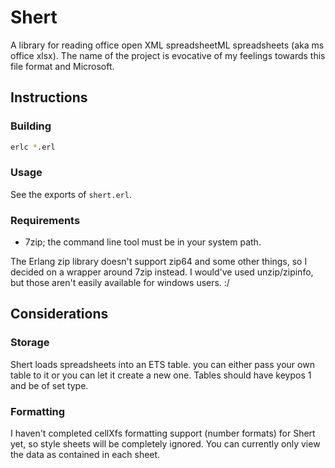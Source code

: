 # Shert
A library for reading office open XML spreadsheetML spreadsheets (aka ms office xlsx).
The name of the project is evocative of my feelings towards this file format and Microsoft.

## Instructions
### Building
```sh
erlc *.erl
```

### Usage
See the exports of `shert.erl`.

### Requirements
- 7zip; the command line tool must be in your system path.
  
The Erlang zip library doesn't support zip64 and some other
things, so I decided on a wrapper around 7zip instead.
I would've used unzip/zipinfo, but those aren't easily
available for windows users. :/

## Considerations
### Storage
Shert loads spreadsheets into an ETS table. you can either pass your own table to it
or you can let it create a new one. Tables should have keypos 1 and be of set type.

### Formatting
I haven't completed cellXfs formatting support (number formats) for Shert yet, so style
sheets will be completely ignored. You can currently only view the data as contained
in each sheet.
